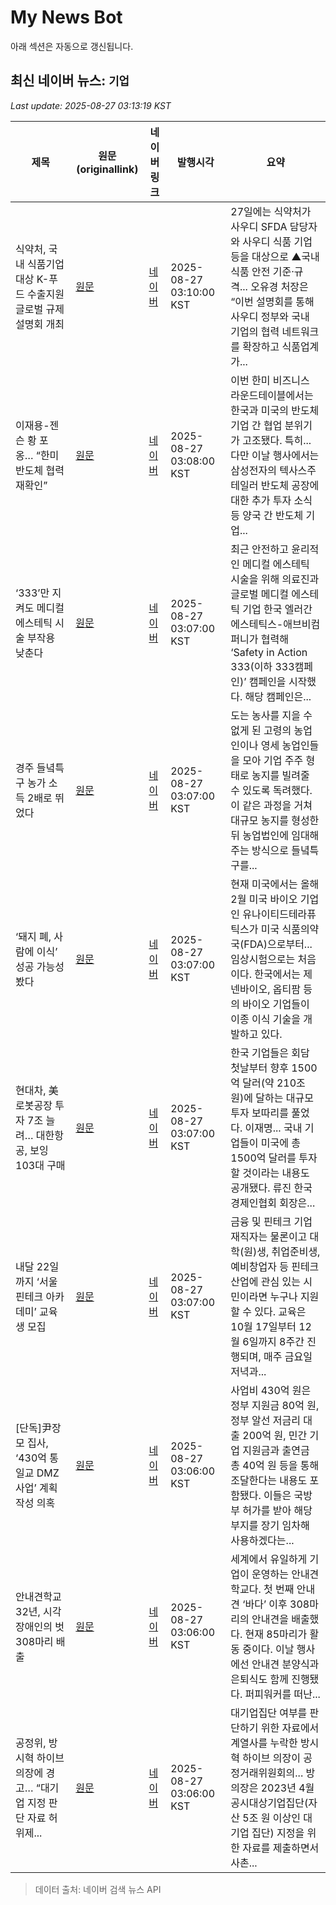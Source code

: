 # My News Bot

아래 섹션은 자동으로 갱신됩니다.

<!-- NEWS:START -->
## 최신 네이버 뉴스: `기업`
_Last update: 2025-08-27 03:13:19 KST_

| 제목 | 원문(originallink) | 네이버 링크 | 발행시각 | 요약 |
|---|---|---|---|---|
| 식약처, 국내 식품기업 대상 K-푸드 수출지원 글로벌 규제설명회 개최 | [원문](https://medicalworldnews.co.kr/news/view.php?idx=1510969654) | [네이버](https://medicalworldnews.co.kr/news/view.php?idx=1510969654) | 2025-08-27 03:10:00 KST | 27일에는 식약처가 사우디 SFDA 담당자와 사우디 식품 기업 등을 대상으로 ▲국내 식품 안전 기준·규격... 오유경 처장은 “이번 설명회를 통해 사우디 정부와 국내 기업의 협력 네트워크를 확장하고 식품업계가... |
| 이재용-젠슨 황 포옹… “한미 반도체 협력 재확인” | [원문](https://www.donga.com/news/Economy/article/all/20250827/132261704/2) | [네이버](https://n.news.naver.com/mnews/article/020/0003656850?sid=101) | 2025-08-27 03:08:00 KST | 이번 한미 비즈니스 라운드테이블에서는 한국과 미국의 반도체 기업 간 협업 분위기가 고조됐다. 특히... 다만 이날 행사에서는 삼성전자의 텍사스주 테일러 반도체 공장에 대한 추가 투자 소식 등 양국 간 반도체 기업... |
| ‘333’만 지켜도 메디컬 에스테틱 시술 부작용 낮춘다 | [원문](https://www.donga.com/news/Health/article/all/20250826/132252621/2) | [네이버](https://n.news.naver.com/mnews/article/020/0003656837?sid=103) | 2025-08-27 03:07:00 KST | 최근 안전하고 윤리적인 메디컬 에스테틱 시술을 위해 의료진과 글로벌 메디컬 에스테틱 기업 한국 엘러간 에스테틱스-애브비컴퍼니가 협력해 ‘Safety in Action 333(이하 333캠페인)’ 캠페인을 시작했다. 해당 캠페인은... |
| 경주 들녘특구 농가 소득 2배로 뛰었다 | [원문](https://www.donga.com/news/Society/article/all/20250826/132260308/2) | [네이버](https://n.news.naver.com/mnews/article/020/0003656835?sid=102) | 2025-08-27 03:07:00 KST | 도는 농사를 지을 수 없게 된 고령의 농업인이나 영세 농업인들을 모아 기업 주주 형태로 농지를 빌려줄 수 있도록 독려했다. 이 같은 과정을 거쳐 대규모 농지를 형성한 뒤 농업법인에 임대해주는 방식으로 들녘특구를... |
| ‘돼지 폐, 사람에 이식’ 성공 가능성 봤다 | [원문](https://www.donga.com/news/People/article/all/20250827/132261739/2) | [네이버](https://n.news.naver.com/mnews/article/020/0003656846?sid=102) | 2025-08-27 03:07:00 KST | 현재 미국에서는 올해 2월 미국 바이오 기업인 유나이티드테라퓨틱스가 미국 식품의약국(FDA)으로부터... 임상시험으로는 처음이다. 한국에서는 제넨바이오, 옵티팜 등의 바이오 기업들이 이종 이식 기술을 개발하고 있다. |
| 현대차, 美 로봇공장 투자 7조 늘려… 대한항공, 보잉 103대 구매 | [원문](https://www.donga.com/news/Economy/article/all/20250827/132261710/2) | [네이버](https://n.news.naver.com/mnews/article/020/0003656822?sid=101) | 2025-08-27 03:07:00 KST | 한국 기업들은 회담 첫날부터 향후 1500억 달러(약 210조 원)에 달하는 대규모 투자 보따리를 풀었다. 이재명... 국내 기업들이 미국에 총 1500억 달러를 투자할 것이라는 내용도 공개됐다. 류진 한국경제인협회 회장은... |
| 내달 22일까지 ‘서울핀테크 아카데미’ 교육생 모집 | [원문](https://www.donga.com/news/Society/article/all/20250826/132260805/2) | [네이버](https://n.news.naver.com/mnews/article/020/0003656834?sid=102) | 2025-08-27 03:07:00 KST | 금융 및 핀테크 기업 재직자는 물론이고 대학(원)생, 취업준비생, 예비창업자 등 핀테크 산업에 관심 있는 시민이라면 누구나 지원할 수 있다. 교육은 10월 17일부터 12월 6일까지 8주간 진행되며, 매주 금요일 저녁과... |
| [단독]尹장모 집사, ‘430억 통일교 DMZ사업’ 계획 작성 의혹 | [원문](https://www.donga.com/news/Society/article/all/20250827/132261811/2) | [네이버](https://n.news.naver.com/mnews/article/020/0003656808?sid=102) | 2025-08-27 03:06:00 KST | 사업비 430억 원은 정부 지원금 80억 원, 정부 알선 저금리 대출 200억 원, 민간 기업 지원금과 출연금 총 40억 원 등을 통해 조달한다는 내용도 포함됐다. 이들은 국방부 허가를 받아 해당 부지를 장기 임차해 사용하겠다는... |
| 안내견학교 32년, 시각장애인의 벗 308마리 배출 | [원문](https://www.donga.com/news/People/article/all/20250827/132261737/2) | [네이버](https://n.news.naver.com/mnews/article/020/0003656816?sid=102) | 2025-08-27 03:06:00 KST | 세계에서 유일하게 기업이 운영하는 안내견학교다. 첫 번째 안내견 ‘바다’ 이후 308마리의 안내견을 배출했다. 현재 85마리가 활동 중이다. 이날 행사에선 안내견 분양식과 은퇴식도 함께 진행됐다. 퍼피워커를 떠난... |
| 공정위, 방시혁 하이브 의장에 경고… “대기업 지정 판단 자료 허위제... | [원문](https://www.donga.com/news/Society/article/all/20250826/132261743/2) | [네이버](https://n.news.naver.com/mnews/article/020/0003656815?sid=102) | 2025-08-27 03:06:00 KST | 대기업집단 여부를 판단하기 위한 자료에서 계열사를 누락한 방시혁 하이브 의장이 공정거래위원회의... 방 의장은 2023년 4월 공시대상기업집단(자산 5조 원 이상인 대기업 집단) 지정을 위한 자료를 제출하면서 사촌... |

> 데이터 출처: 네이버 검색 뉴스 API
<!-- NEWS:END -->

